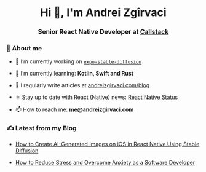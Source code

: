 <h1 align="center">Hi 👋, I'm Andrei Zgîrvaci</h1>
<h3 align="center">Senior React Native Developer at <a href="https://github.com/callstack">Callstack</a></h3>

### 👋 About me

- 🔭 I’m currently working on [`expo-stable-diffusion`](https://github.com/andrei-zgirvaci/expo-stable-diffusion)

- 🌱 I’m currently learning: **Kotlin, Swift and Rust**

- 📝 I regularly write articles at [andreizgirvaci.com/blog](https://andreizgirvaci.com/blog)

- ⚛️ Stay up to date with React (Native) news: [React Native Status](https://t.me/React_Native_Status)

- 📫 How to reach me: **me@andreizgirvaci.com**

### ✍️ Latest from my Blog

- [How to Create AI-Generated Images on iOS in React Native Using Stable Diffusion](https://andreizgirvaci.com/blog/how-to-create-ai-generated-images-on-ios-in-react-native-using-stable-diffusion)

- [How to Reduce Stress and Overcome Anxiety as a Software Developer](https://andreizgirvaci.com/blog/how-to-reduce-stress-and-overcome-anxiety-as-a-software-developer)
